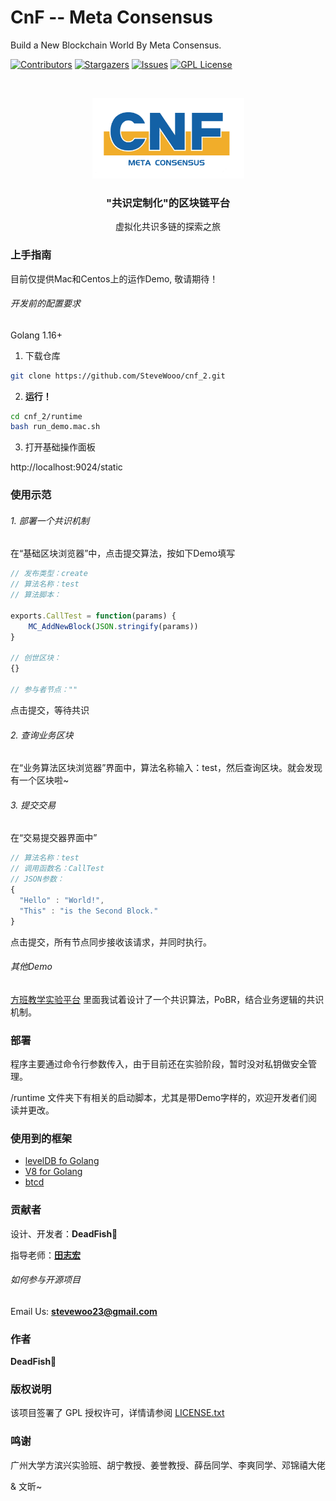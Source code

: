 # CnF -- Meta Consensus

Build a New Blockchain World By Meta Consensus.

<!-- PROJECT SHIELDS -->

[![Contributors][contributors-shield]][contributors-url]
[![Stargazers][stars-shield]][stars-url]
[![Issues][issues-shield]][issues-url]
[![GPL License][license-shield]][license-url]

<!-- PROJECT LOGO -->
<br />

<p align="center">
  <a href="https://github.com/SteveWooo/cnf_2">
    <img src="CnF-logo.png" alt="Logo" width="243" height="129">
  </a>

  <h3 align="center">"共识定制化"的区块链平台</h3>
  <p align="center">
    虚拟化共识多链的探索之旅
  </p>
</p>
 

### 上手指南

目前仅提供Mac和Centos上的运作Demo, 敬请期待！

###### 开发前的配置要求

Golang 1.16+

1. 下载仓库

```sh
git clone https://github.com/SteveWooo/cnf_2.git
```

2. **运行！**

```sh
cd cnf_2/runtime
bash run_demo.mac.sh
```

3. 打开基础操作面板

http://localhost:9024/static

### 使用示范

###### 1. 部署一个共识机制

在“基础区块浏览器”中，点击提交算法，按如下Demo填写
```javascript
// 发布类型：create
// 算法名称：test
// 算法脚本：

exports.CallTest = function(params) {
    MC_AddNewBlock(JSON.stringify(params))
}

// 创世区块：
{}

// 参与者节点：""
```

点击提交，等待共识

###### 2. 查询业务区块

在“业务算法区块浏览器”界面中，算法名称输入：test，然后查询区块。就会发现有一个区块啦~

###### 3. 提交交易

在“交易提交器界面中”
```javascript
// 算法名称：test
// 调用函数名：CallTest
// JSON参数：
{
  "Hello" : "World!",
  "This" : "is the Second Block."
}

```
点击提交，所有节点同步接收该请求，并同时执行。

###### 其他Demo

<a href="https://github.com/SteveWooo/testin">方班教学实验平台</a>
里面我试着设计了一个共识算法，PoBR，结合业务逻辑的共识机制。

### 部署

程序主要通过命令行参数传入，由于目前还在实验阶段，暂时没对私钥做安全管理。

/runtime 文件夹下有相关的启动脚本，尤其是带Demo字样的，欢迎开发者们阅读并更改。

### 使用到的框架

- [levelDB fo Golang](github.com/syndtr/goleveldb)
- [V8 for Golang](github.com/robertkrimen/otto)
- [btcd](github.com/btcsuite/btcd)

### 贡献者

设计、开发者：**DeadFish🐡**

指导老师：**[田志宏](https://baike.baidu.com/item/田志宏/50882780)**

###### 如何参与开源项目

Email Us: **stevewoo23@gmail.com** 

### 作者

**DeadFish🐡**

### 版权说明

该项目签署了 GPL 授权许可，详情请参阅 [LICENSE.txt](https://github.com/SteveWooo/cnf_2/blob/master/LICENSE)

### 鸣谢

广州大学方滨兴实验班、胡宁教授、姜誉教授、薛岳同学、李爽同学、邓锦禧大佬

& 文昕~

<!-- links -->
[your-project-path]:shaojintian/Best_README_template
[contributors-shield]: https://img.shields.io/badge/%E5%BC%80%E5%8F%91%E8%80%85-DeadFish-green
[contributors-url]: https://github.com/shaojintian/Best_README_template/graphs/contributors
[stars-shield]: https://img.shields.io/badge/Star-0-yellow
[stars-url]: https://github.com/shaojintian/Best_README_template/stargazers
[issues-shield]: https://img.shields.io/badge/Issue-0-blue
[issues-url]: https://img.shields.io/github/issues/shaojintian/Best_README_template.svg
[license-shield]: https://img.shields.io/badge/License-GPL-green.svg?style=flat-square
[license-url]: https://github.com/shaojintian/Best_README_template/blob/master/LICENSE.txt





